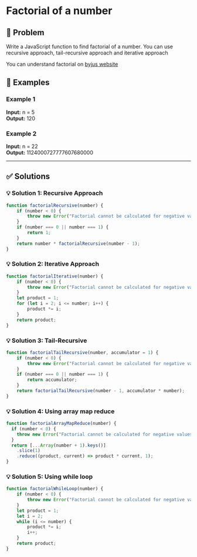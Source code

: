 # Factorial of a number

## 📝 Problem

Write a JavaScript function to find factorial of a number. You can use recursive approach, tail-recursive approach and iterative approach

You can understand factorial on [byjus website](https://byjus.com/maths/factorial/)


## 📌 Examples

### Example 1

**Input:** n = 5  
**Output:** 120

### Example 2

**Input:** n = 22  
**Output:** 1124000727777607680000

---

## ✅ Solutions

### 💡 Solution 1: Recursive Approach

```javascript
function factorialRecursive(number) {
    if (number < 0) {
        throw new Error("Factorial cannot be calculated for negative values.");
    }
    if (number === 0 || number === 1) {
        return 1;
    }
    return number * factorialRecursive(number - 1);
}
```

### 💡 Solution 2: Iterative Approach

```javascript
function factorialIterative(number) {
    if (number < 0) {
        throw new Error("Factorial cannot be calculated for negative values.");
    }
    let product = 1;
    for (let i = 2; i <= number; i++) {
        product *= i;
    }
    return product;
}
```

### 💡 Solution 3: Tail-Recursive

```javascript
function factorialTailRecursive(number, accumulator = 1) {
    if (number < 0) {
        throw new Error("Factorial cannot be calculated for negative values.");
    }
    if (number === 0 || number === 1) {
        return accumulator;
    }
    return factorialTailRecursive(number - 1, accumulator * number);
}
```

### 💡 Solution 4: Using array map reduce

```javascript
function factorialArrayMapReduce(number) {
  if (number < 0) {
    throw new Error("Factorial cannot be calculated for negative values.");
  }
  return [...Array(number + 1).keys()]
    .slice(1)
    .reduce((product, current) => product * current, 1);
}
```

### 💡 Solution 5: Using while loop

```javascript
function factorialWhileLoop(number) {
    if (number < 0) {
        throw new Error("Factorial cannot be calculated for negative values.");
    }
    let product = 1;
    let i = 2;
    while (i <= number) {
        product *= i;
        i++;
    }
    return product;
}
```